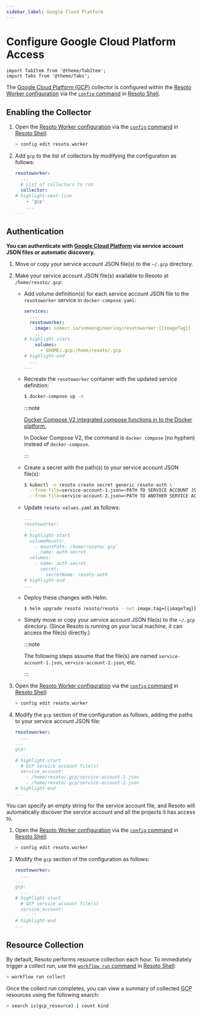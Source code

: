 ```yaml
---
sidebar_label: Google Cloud Platform
---
```


# Configure Google Cloud Platform Access

```mdx-code-block
import TabItem from '@theme/TabItem';
import Tabs from '@theme/Tabs';
```

The [Google Cloud Platform (GCP)](../../reference/data-models/gcp/index.md) collector is configured within the [Resoto Worker configuration](../../reference/configuration/index.md) via the [`config` command](../../reference/cli/setup-commands/configs/index.md) in [Resoto Shell](../../reference/components/shell.md).

## Enabling the Collector

1. Open the [Resoto Worker configuration](../../reference/configuration/index.md) via the [`config` command](../../reference/cli/setup-commands/configs) in [Resoto Shell](../../reference/components/shell):

   ```bash
   > config edit resoto.worker
   ```

2. Add `gcp` to the list of collectors by modifying the configuration as follows:

   ```yaml title="Resoto Worker configuration"
   resotoworker:
     ...
     # List of collectors to run
     collector:
   # highlight-next-line
       - 'gcp'
       ...
   ...
   ```

## Authentication

**You can authenticate with [Google Cloud Platform](../../reference/data-models/gcp/index.md) via service account JSON files or automatic discovery.**

<Tabs>
<TabItem value="service-account-json-files" label="Service Account JSON Files">

1. Move or copy your service account JSON file(s) to the `~/.gcp` directory.

2. Make your service account JSON file(s) available to Resoto at `/home/resoto/.gcp`:

   <Tabs groupId="install-method">
   <TabItem value="docker" label="Docker">

   - Add volume definition(s) for each service account JSON file to the `resotoworker` service in `docker-compose.yaml`:

     ```yaml title="docker-compose.yaml"
     services:
       ...
       resotoworker:
         image: somecr.io/someengineering/resotoworker:{{imageTag}}
         ...
     # highlight-start
         volumes:
           - $HOME/.gcp:/home/resoto/.gcp
     # highlight-end
       ...
     ...
     ```

   - Recreate the `resotoworker` container with the updated service definition:

     ```bash
     $ docker-compose up -d
     ```

     :::note

     [Docker Compose V2 integrated compose functions in to the Docker platform.](https://docs.docker.com/compose/#compose-v2-and-the-new-docker-compose-command)

     In Docker Compose V2, the command is `docker compose` (no hyphen) instead of `docker-compose`.

     :::

   </TabItem>
   <TabItem value="k8s" label="Kubernetes">

   - Create a secret with the path(s) to your service account JSON file(s):

     ```bash
     $ kubectl -n resoto create secret generic resoto-auth \
       --from-file=service-account-1.json=<PATH TO SERVICE ACCOUNT JSON> \
       --from-file=service-account-2.json=<PATH TO ANOTHER SERVICE ACCOUNT JSON>
     ```

   - Update `resoto-values.yaml` as follows:

     ```yaml title="resoto-values.yaml"
     ...
     resotoworker:
       ...
     # highlight-start
       volumeMounts:
         - mountPath: /home/resoto/.gcp`
           name: auth-secret
       volumes:
         - name: auth-secret
           secret:
             secretName: resoto-auth
     # highlight-end
     ...
     ```

   - Deploy these changes with Helm:

     ```bash
     $ helm upgrade resoto resoto/resoto --set image.tag={{imageTag}} -f resoto-values.yaml
     ```

   </TabItem>
   <TabItem value="pip" label="pip">

   - Simply move or copy your service account JSON file(s) to the `~/.gcp` directory. (Since Resoto is running on your local machine, it can access the file(s) directly.)

     :::note

     The following steps assume that the file(s) are named `service-account-1.json`, `service-account-2.json`, etc.

     :::

   </TabItem>
   </Tabs>

3. Open the [Resoto Worker configuration](../../reference/configuration/index.md) via the [`config` command](../../reference/cli/setup-commands/configs) in [Resoto Shell](../../reference/components/shell):

   ```bash
   > config edit resoto.worker
   ```

4. Modify the `gcp` section of the configuration as follows, adding the paths to your service account JSON file:

   ```yaml title="Resoto Worker configuration"
   resotoworker:
     ...
   ...
   gcp:
     ...
   # highlight-start
     # GCP service account file(s)
     service_account:
       - /home/resoto/.gcp/service-account-1.json
       - /home/resoto/.gcp/service-account-2.json
   # highlight-end
   ...
   ```

</TabItem>
<TabItem value="automatic-discovery" label="Automatic Discovery">

You can specify an empty string for the service account file, and Resoto will automatically discover the service account and all the projects it has access to.

1. Open the [Resoto Worker configuration](../../reference/configuration/index.md) via the [`config` command](../../reference/cli/setup-commands/configs) in [Resoto Shell](../../reference/components/shell):

   ```bash
   > config edit resoto.worker
   ```

2. Modify the `gcp` section of the configuration as follows:

   ```yaml title="Resoto Worker configuration"
   resotoworker:
     ...
   ...
   gcp:
     ...
   # highlight-start
     # GCP service account file(s)
     service_account:
       - ''
   # highlight-end
   ...
   ```

</TabItem>
</Tabs>

## Resource Collection

By default, Resoto performs resource collection each hour. To immediately trigger a collect run, use the [`workflow run` command](../../reference/cli/action-commands/workflows/run.md) in [Resoto Shell](../../reference/components/shell):

```bash
> workflow run collect
```

Once the collect run completes, you can view a summary of collected <abbr title="Google Cloud Platform">GCP</abbr> resources using the following search:

```bash
> search is(gcp_resource) | count kind
```
